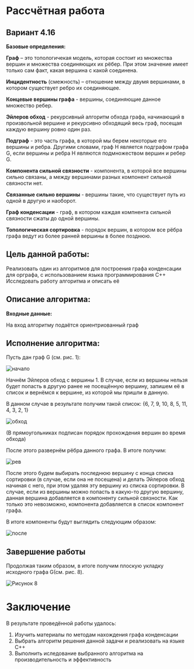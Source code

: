 # Рассчётная работа 
## Вариант 4.16

**Базовые определения:**

**Граф** – это топологичекая модель, которая состоит из множества вершин и множества соединяющих их рёбер. При этом значение имеет только сам факт, какая вершина с какой соединена.

**Инцидентность** (смежность) – отношение между двумя вершинами, в котором существует ребро их соединяющее.

**Концевые вершины графа** - вершины, соединяющие данное множество ребер.

**Эйлеров обход** - рекурсивный алгоритм обхода графа, начинающий в произвольной вершине и рекурсивно обходящий весь граф, посещая каждую вершину ровно один раз.

**Подграф** - это часть графа, в которой мы берем некоторые его вершины и ребра. Другими словами, граф H является подграфом графа G, если вершины и ребра H являются подмножеством вершин и ребер G.

**Компонента сильной связности** - компонента, в которой все вершины сильно связаны, а между вершинами разных компонент сильной связности нет.

**Связанные сильно вершины** - вершины такие, что существует путь из одной в другую и наоборот.

**Граф конденсации** - граф, в котором каждая компнента сильной связности сжаты до одной вершины.

**Топологическая сортировка** - порядок вершин, в котором все рёбра графа ведут из более ранней вершины в более позднюю.

## Цель данной работы:

Реализовать один из алгоритмов для построения графа конденсации для орграфа, с использованием языка программирования С++
Исследовать работу алгоритма и описать её

## Описание алгоритма:
**Входные данные:**

На вход алгоритму подаётся ориентриованный граф

## Исполнение алгоритма:
Пусть дан граф G (см. рис. 1):


![начало](https://github.com/user-attachments/assets/3edf61af-ae14-42f3-8174-2a9a06265d6e)

Начнём Эйлеров обход с вершины 1. В случае, если из вершины нельзя будет попасть в другую ранее не посещённую вершину, запишем её в список и вернёмся к вершине, из которой мы пришли в данную.

В данном случае в результате получим такой список: {6, 7, 9, 10, 8, 5, 11, 4, 3, 2, 1}

![обход](https://github.com/user-attachments/assets/b8594d5c-82ac-48b5-98c2-20bf7e31c9d8)

(В прямоугольниках подписан порядок прохождения вершин во время обхода)

После этого развернём рёбра данного графа. В итоге получим:


![рев](https://github.com/user-attachments/assets/8d300d79-33ad-48af-a7d0-dbc5e2c5411c)

После этого будем выбирать последнюю вершину с конца списка сортировки (в случае, если она не посещена) и делать Эйлеров обход начиная с него, при этом удаляя эту вершину из списка сортировки. В случае, если из вершины можно попасть в какую-то другую вершину, данная вершина добавляется в компоненту сильной связности. Как только это невозможно, компонента добавляется в список компонент графа.

В итоге компоненты будут выглядить следующим образом:

![после](https://github.com/user-attachments/assets/5b00783c-644b-4464-b168-344bf7fc4cd3)

## Завершение работы
Продолжая таким образом, в итоге получим плоскую укладку исходного графа G(см. рис. 8).

<image src="/Снимок экрана 2024-12-10 221216.png" alt="Рисунок 8">

# Заключение
В результате проведённой работы удалось:

1. Изучить материалы по методам нахождения графа конденсации
2. Выбрать алгоритм решения данной задачи и реализовать на языке С++
3. Выполнить иследование выбранного алгоритма на производительность и эффективность


